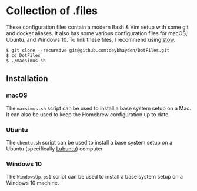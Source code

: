# Collection of .files

These configuration files contain a modern Bash & Vim setup with some git and docker aliases. It also has some various configuration files for macOS, Ubuntu, and Windows 10. To link these files, I recommend using [stow](http://www.gnu.org/software/stow/).

```shell
$ git clone --recursive git@github.com:deybhayden/DotFiles.git
$ cd DotFiles
$ ./macsimus.sh
```

## Installation

### macOS

The `macsimus.sh` script can be used to install a base system setup on a Mac. It can also be used to keep the Homebrew configuration up to date.

### Ubuntu

The `ubentu.sh` script can be used to install a base system setup on a Ubuntu (specifically [Lubuntu](https://lubuntu.me/)) computer.

###  Windows 10

The `WindowsUp.ps1` script can be used to install a base system setup on a Windows 10 machine.
